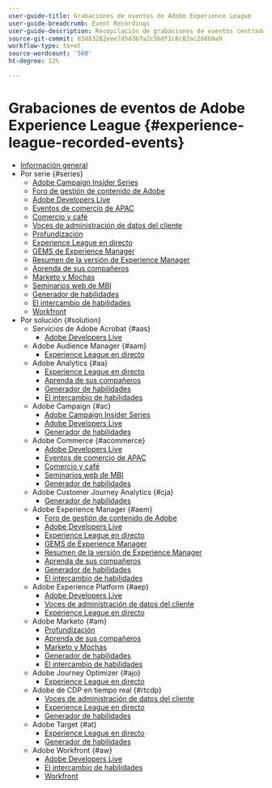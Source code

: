 ```yaml
---
user-guide-title: Grabaciones de eventos de Adobe Experience League
user-guide-breadcrumb: Event Recordings
user-guide-description: Recopilación de grabaciones de eventos centrados en el uso de productos Enterprise de Adobe
source-git-commit: 03d83282eee7d5d3b7a2c5bdf2c6c82ac268b9a9
workflow-type: tm+mt
source-wordcount: '560'
ht-degree: 12%

---
```



# Grabaciones de eventos de Adobe Experience League {#experience-league-recorded-events}

+ [Información general](overview.md)
+ Por serie {#series}
   + [Adobe Campaign Insider Series](https://experienceleague.adobe.com/docs/events/adobe-campaign-insider-recordings/overview.html)
   + [Foro de gestión de contenido de Adobe](https://experienceleague.adobe.com/docs/events/adobe-content-management-forum-recordings/overview.html)
   + [Adobe Developers Live](https://experienceleague.adobe.com/docs/events/adobe-developers-live-recordings/overview.html)
   + [Eventos de comercio de APAC](https://experienceleague.adobe.com/docs/events/apac-commerce-recordings/overview.html)
   + [Comercio y café](https://experienceleague.adobe.com/docs/events/commerce-and-coffee-recordings/overview.html)
   + [Voces de administración de datos del cliente](https://experienceleague.adobe.com/docs/events/customer-data-management-voices-recordings/overview.html)
   + [Profundización](https://experienceleague.adobe.com/docs/events/deep-dives-recordings/overview.html)
   + [Experience League en directo](https://experienceleague.adobe.com/docs/events/experience-league-live-recordings/overview.html)
   + [GEMS de Experience Manager](https://experienceleague.adobe.com/docs/events/experience-manager-gems-recordings/overview.html)
   + [Resumen de la versión de Experience Manager](https://experienceleague.adobe.com/docs/events/aemcs-release-update-recordings/overview.html)
   + [Aprenda de sus compañeros](https://experienceleague.adobe.com/docs/events/learn-from-your-peers-recordings/overview.html)
   + [Marketo y Mochas](https://experienceleague.adobe.com/docs/events/marketo-and-mochas-recordings/overview.html)
   + [Seminarios web de MBI](https://experienceleague.adobe.com/docs/events/mbi-webinars-recordings/overview.html)
   + [Generador de habilidades](https://experienceleague.adobe.com/docs/events/skill-builder-recordings/overview.html)
   + [El intercambio de habilidades](https://experienceleague.adobe.com/docs/events/the-skill-exchange-recordings/overview.html)
   + [Workfront](https://experienceleague.adobe.com/docs/events/workfront-recordings/overview.html)
+ Por solución {#solution}
   + Servicios de Adobe Acrobat {#aas}
      + [Adobe Developers Live](https://experienceleague.adobe.com/docs/events/adobe-developers-live-recordings/overview.html)
   + Adobe Audience Manager {#aam}
      + [Experience League en directo](https://experienceleague.adobe.com/docs/events/experience-league-live-recordings/overview.html)
   + Adobe Analytics {#aa}
      + [Experience League en directo](https://experienceleague.adobe.com/docs/events/experience-league-live-recordings/overview.html)
      + [Aprenda de sus compañeros](https://experienceleague.adobe.com/docs/events/learn-from-your-peers-recordings/overview.html)
      + [Generador de habilidades](https://experienceleague.adobe.com/docs/events/skill-builder-recordings/overview.html)
      + [El intercambio de habilidades](https://experienceleague.adobe.com/docs/events/the-skill-exchange-recordings/overview.html)
   + Adobe Campaign {#ac}
      + [Adobe Campaign Insider Series](https://experienceleague.adobe.com/docs/events/adobe-campaign-insider-recordings/overview.html)
      + [Adobe Developers Live](https://experienceleague.adobe.com/docs/events/adobe-developers-live-recordings/overview.html)
      + [Generador de habilidades](https://experienceleague.adobe.com/docs/events/skill-builder-recordings/overview.html)
   + Adobe Commerce {#acommerce}
      + [Adobe Developers Live](https://experienceleague.adobe.com/docs/events/adobe-developers-live-recordings/overview.html)
      + [Eventos de comercio de APAC](https://experienceleague.adobe.com/docs/events/apac-commerce-recordings/overview.html)
      + [Comercio y café](https://experienceleague.adobe.com/docs/events/commerce-and-coffee-recordings/overview.html)
      + [Seminarios web de MBI](https://experienceleague.adobe.com/docs/events/mbi-webinars-recordings/overview.html)
      + [Generador de habilidades](https://experienceleague.adobe.com/docs/events/skill-builder-recordings/overview.html)
   + Adobe Customer Journey Analytics {#cja}
      + [Generador de habilidades](https://experienceleague.adobe.com/docs/events/skill-builder-recordings/overview.html)
   + Adobe Experience Manager {#aem}
      + [Foro de gestión de contenido de Adobe](https://experienceleague.adobe.com/docs/events/adobe-content-management-forum-recordings/overview.html)
      + [Adobe Developers Live](https://experienceleague.adobe.com/docs/events/adobe-developers-live-recordings/overview.html)
      + [Experience League en directo](https://experienceleague.adobe.com/docs/events/experience-league-live-recordings/overview.html)
      + [GEMS de Experience Manager](https://experienceleague.adobe.com/docs/events/experience-manager-gems-recordings/overview.html)
      + [Resumen de la versión de Experience Manager](https://experienceleague.adobe.com/docs/events/aemcs-release-update-recordings/overview.html)
      + [Aprenda de sus compañeros](https://experienceleague.adobe.com/docs/events/learn-from-your-peers-recordings/overview.html)
      + [Generador de habilidades](https://experienceleague.adobe.com/docs/events/skill-builder-recordings/overview.html)
      + [El intercambio de habilidades](https://experienceleague.adobe.com/docs/events/the-skill-exchange-recordings/overview.html)
   + Adobe Experience Platform {#aep}
      + [Adobe Developers Live](https://experienceleague.adobe.com/docs/events/adobe-developers-live-recordings/overview.html)
      + [Voces de administración de datos del cliente](https://experienceleague.adobe.com/docs/events/customer-data-management-voices-recordings/overview.html)
      + [Experience League en directo](https://experienceleague.adobe.com/docs/events/experience-league-live-recordings/overview.html)
   + Adobe Marketo {#am}
      + [Profundización](https://experienceleague.adobe.com/docs/events/deep-dives-recordings/overview.html)
      + [Aprenda de sus compañeros](https://experienceleague.adobe.com/docs/events/learn-from-your-peers-recordings/overview.html)
      + [Marketo y Mochas](https://experienceleague.adobe.com/docs/events/marketo-and-mochas-recordings/overview.html)
      + [Generador de habilidades](https://experienceleague.adobe.com/docs/events/skill-builder-recordings/overview.html)
      + [El intercambio de habilidades](https://experienceleague.adobe.com/docs/events/the-skill-exchange-recordings/overview.html)
   + Adobe Journey Optimizer {#ajo}
      + [Experience League en directo](https://experienceleague.adobe.com/docs/events/experience-league-live-recordings/overview.html)
   + Adobe de CDP en tiempo real {#rtcdp}
      + [Voces de administración de datos del cliente](https://experienceleague.adobe.com/docs/events/customer-data-management-voices-recordings/overview.html)
      + [Experience League en directo](https://experienceleague.adobe.com/docs/events/experience-league-live-recordings/overview.html)
      + [Generador de habilidades](https://experienceleague.adobe.com/docs/events/skill-builder-recordings/overview.html)
   + Adobe Target {#at}
      + [Experience League en directo](https://experienceleague.adobe.com/docs/events/experience-league-live-recordings/overview.html)
      + [Generador de habilidades](https://experienceleague.adobe.com/docs/events/skill-builder-recordings/overview.html)
   + Adobe Workfront {#aw}
      + [Adobe Developers Live](https://experienceleague.adobe.com/docs/events/adobe-developers-live-recordings/overview.html)
      + [El intercambio de habilidades](https://experienceleague.adobe.com/docs/events/the-skill-exchange-recordings/overview.html)
      + [Workfront](https://experienceleague.adobe.com/docs/events/workfront-recordings/overview.html)